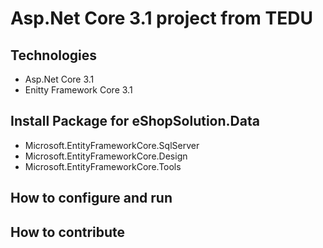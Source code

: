 # Asp.Net Core 3.1 project from TEDU
## Technologies
- Asp.Net Core 3.1
- Enitty Framework Core 3.1
## Install Package for eShopSolution.Data
- Microsoft.EntityFrameworkCore.SqlServer
- Microsoft.EntityFrameworkCore.Design
- Microsoft.EntityFrameworkCore.Tools
## How to configure and run
## How to contribute